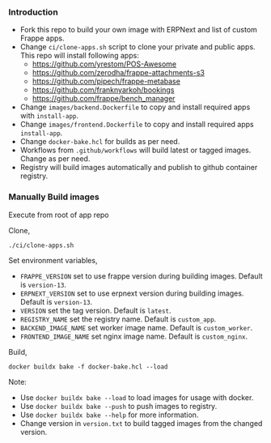 ### Introduction

- Fork this repo to build your own image with ERPNext and list of custom Frappe apps.
- Change `ci/clone-apps.sh` script to clone your private and public apps. This repo will install following apps:
  - https://github.com/yrestom/POS-Awesome
  - https://github.com/zerodha/frappe-attachments-s3
  - https://github.com/pipech/frappe-metabase
  - https://github.com/franknyarkoh/bookings
  - https://github.com/frappe/bench_manager
- Change `images/backend.Dockerfile` to copy and install required apps with `install-app`.
- Change `images/frontend.Dockerfile` to copy and install required apps `install-app`.
- Change `docker-bake.hcl` for builds as per need.
- Workflows from `.github/workflows` will build latest or tagged images. Change as per need.
- Registry will build images automatically and publish to github container registry.

### Manually Build images

Execute from root of app repo

Clone,

```shell
./ci/clone-apps.sh
```

Set environment variables,

- `FRAPPE_VERSION` set to use frappe version during building images. Default is `version-13`.
- `ERPNEXT_VERSION` set to use erpnext version during building images. Default is `version-13`.
- `VERSION` set the tag version. Default is `latest`.
- `REGISTRY_NAME` set the registry name. Default is `custom_app`.
- `BACKEND_IMAGE_NAME` set worker image name. Default is `custom_worker`.
- `FRONTEND_IMAGE_NAME` set nginx image name. Default is `custom_nginx`.

Build,

```shell
docker buildx bake -f docker-bake.hcl --load
```

Note:

- Use `docker buildx bake --load` to load images for usage with docker.
- Use `docker buildx bake --push` to push images to registry.
- Use `docker buildx bake --help` for more information.
- Change version in `version.txt` to build tagged images from the changed version.
